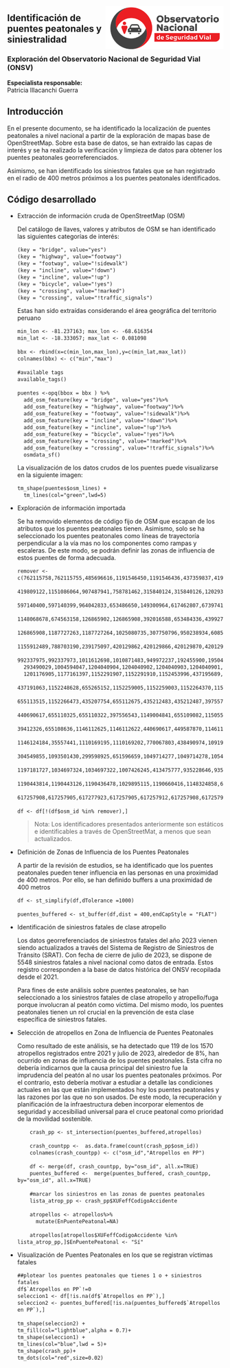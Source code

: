 <a href="https://www.onsv.gob.pe/"><img align="right" height="100" src="index_images/logo-onsv.png" float="right" link> </a>


## Identificación de puentes peatonales y siniestralidad

### Exploración del Observatorio Nacional de Seguridad Vial (ONSV)

**Especialista responsable:** <br />
Patricia Illacanchi Guerra

## Introducción
En el presente documento, se ha identificado la localización de puentes peatonales a nivel nacional a partir de la exploración de mapas base de OpenStreetMap. Sobre esta base de datos, se han extraído las capas de interés y se ha realizado la verificación y limpieza de datos para obtener los puentes peatonales georreferenciados.

Asimismo, se han identificado los siniestros fatales que se han registrado en el radio de 400 metros próximos a los puentes peatonales identificados.

## Código desarrollado

- Extracción de información cruda de OpenStreetMap (OSM)

  Del catálogo de llaves, valores y atributos de OSM se han identificado las siguientes categorías de interés:
    
  ```
  (key = "bridge", value="yes")
  (key = "highway", value="footway")
  (key = "footway", value="!sidewalk")
  (key = "incline", value="!down")
  (key = "incline", value="!up")
  (key = "bicycle", value="!yes")
  (key = "crossing", value="!marked")
  (key = "crossing", value="!traffic_signals")
  ```

  Estas han sido extraídas considerando el área geográfica del territorio peruano
  
  ```
  min_lon <- -81.237163; max_lon <- -68.616354
  min_lat <- -18.333057; max_lat <- 0.081098
  
  bbx <- rbind(x=c(min_lon,max_lon),y=c(min_lat,max_lat))
  colnames(bbx) <- c("min","max")
  
  #available tags
  available_tags()
  
  puentes <-opq(bbox = bbx ) %>%
    add_osm_feature(key = "bridge", value="yes")%>%
    add_osm_feature(key = "highway", value="footway")%>%
    add_osm_feature(key = "footway", value="!sidewalk")%>%
    add_osm_feature(key = "incline", value="!down")%>%
    add_osm_feature(key = "incline", value="!up")%>%
    add_osm_feature(key = "bicycle", value="!yes")%>%
    add_osm_feature(key = "crossing", value="!marked")%>%
    add_osm_feature(key = "crossing", value="!traffic_signals")%>%
    osmdata_sf()
  
  ```
  La visualización de los datos crudos de los puentes puede visualizarse en la siguiente imagen:
  
  ```
  tm_shape(puentes$osm_lines) + 
    tm_lines(col="green",lwd=5)
  
  ```

- Exploración de información importada

  Se ha removido elementos de código fijo de OSM que escapan de los atributos que los puentes peatonales tienen. Asimismo, solo se ha seleccionado los puentes peatonales como líneas de trayectoría perpendicular a la vía mas no los componentes como rampas y escaleras. De este modo, se podrán definir las zonas de influencia de estos puentes de forma adecuada.

  ```
  remover <- c(762115758,762115755,485696616,1191546450,1191546436,437359837,419809122,
    419809122,1151086064,907487941,758781462,315840124,315840126,1202939633,
    597140400,597140399,964042833,653486650,149300964,617462807,673974160,
    1148068678,674563158,126865902,126865908,392016588,653484336,439927976,
    126865908,1187727263,1187727264,1025080735,307750796,950238934,608506475,
    1155912489,788703190,239175097,420129862,420129866,420129870,420129873,
    992337975,992337973,1011612698,1010871483,949972237,192455900,195046261,
    293490029,1004594047,1204040904,1204040902,1204040903,1204040901,
    1201176905,1177161397,1152291907,1152291910,1152453996,437195689,
    437191063,1152248628,655265152,1152259005,1152259003,1152264370,1152264371,
    655113515,1152266473,435207754,655112675,435212483,435212487,397557518,
    440690617,655110325,655110322,397556543,1149004841,655109082,1150551121,
    39412326,655108636,1146112625,1146112622,440690617,449587870,1146112605,
    1146124184,35557441,1110169195,1110169202,770067803,438490974,1091993752,
    304549855,1093501430,299598925,651596659,1049714277,1049714278,1054796612,
    1197181727,1034697324,1034697322,1007426245,413475777,935228646,935228643,
    1190443814,1190443126,1190436478,1029895115,1190660416,1148324858,617257907,
    617257908,617257905,617277923,617257905,617257912,617257908,617257912)
    
  df <- df[!(df$osm_id %in% remover),]
  ```

  >  Nota: Los identificadores presentados anteriormente son estáticos e identificables a través de OpenStreetMat, a menos que sean actualizados. 
             
- Definición de Zonas de Influencia de los Puentes Peatonales

  A partir de la revisión de estudios, se ha identificado que los puentes peatonales pueden tener influencia en las personas en una proximidad de 400 metros. Por ello, se han definido buffers a una proximidad de 400 metros

  ```
  df <- st_simplify(df,dTolerance =1000)
   
  puentes_buffered <- st_buffer(df,dist = 400,endCapStyle = "FLAT")
  ```                              

- Identificación de siniestros fatales de clase atropello

  Los datos georreferenciados de siniestros fatales del año 2023 vienen siendo actualizados a través del Sistema de Registro de Siniestros de Tránsito (SRAT). Con fecha de cierre de julio de 2023, se dispone de 5548 siniestros fatales a nivel nacional como datos de entrada. Estos registro corresponden a la base de datos histórica del ONSV recopilada desde el 2021. 

  Para fines de este análisis sobre puentes peatonales, se han seleccionado a los siniestros fatales de clase atropello y atropello/fuga porque involucran al peatón como víctima. Del mismo modo, los puentes peatonales tienen un rol crucial en la prevención de esta clase específica de siniestros fatales.

- Selección de atropellos en Zona de Influencia de Puentes Peatonales

  Como resultado de este análisis, se ha detectado que 119 de los 1570 atropellos registrados entre 2021 y julio de 2023, alrededor de 8%, han ocurrido en zonas de influencia de los puentes peatonales. Esta cifra no debería indicarnos que la causa principal del siniestro fue la imprudencia del peatón al no usar los puentes peatonales próximos. Por el contrario, esto debería motivar a estudiar a detalle las condiciones actuales en las que están implementados hoy los puentes peatonales y las razones por las que no son usados. De este modo, la recuperación y planificación de la infraestructura deben incorporar elementos de seguridad y accesibiliad universal para el cruce peatonal como prioridad de la movilidad sostenible.

  ```     
      crash_pp <- st_intersection(puentes_buffered,atropellos)
      
      crash_countpp <-  as.data.frame(count(crash_pp$osm_id))
      colnames(crash_countpp) <- c("osm_id","Atropellos en PP")
      
      df <- merge(df, crash_countpp, by="osm_id", all.x=TRUE)
      puentes_buffered <-  merge(puentes_buffered, crash_countpp, by="osm_id", all.x=TRUE)

      #marcar los siniestros en las zonas de puentes peatonales
      lista_atrop_pp <- crash_pp$XUFeffCodigoAccidente

      atropellos <- atropellos%>%
        mutate(EnPuentePeatonal=NA)

      atropellos[atropellos$XUFeffCodigoAccidente %in% lista_atrop_pp,]$EnPuentePeatonal <- "Sí"
  ```
  
- Visualización de Puentes Peatonales en los que se registran víctimas fatales

  ```
  ##plotear los puentes peatonales que tienes 1 o + siniestros fatales
  df$`Atropellos en PP`!=0
  seleccion1 <- df[!is.na(df$`Atropellos en PP`),]
  seleccion2 <- puentes_buffered[!is.na(puentes_buffered$`Atropellos en PP`),]

  tm_shape(seleccion2) + 
  tm_fill(col="lightblue",alpha = 0.7)+
  tm_shape(seleccion1) + 
  tm_lines(col="blue",lwd = 5)+
  tm_shape(crash_pp)+
  tm_dots(col="red",size=0.02)
  ```
